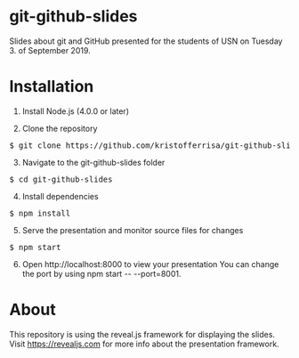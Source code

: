 # git-github-slides
Slides about git and GitHub presented for the students of USN on Tuesday 3. of September 2019. 

# Installation
1. Install Node.js (4.0.0 or later)

2. Clone the repository
<pre>
$ git clone https://github.com/kristofferrisa/git-github-slides.git
</pre>

3. Navigate to the git-github-slides folder
<pre>
$ cd git-github-slides
</pre>

4. Install dependencies
<pre>
$ npm install
</pre>

5. Serve the presentation and monitor source files for changes
<pre>
$ npm start
</pre>

6. Open http://localhost:8000 to view your presentation
You can change the port by using npm start -- --port=8001.

# About
This repository is using the reveal.js framework for displaying the slides. Visit <a href="https://revealjs.com" target="_blank">https://revealjs.com</a> for more info about the presentation framework. 



